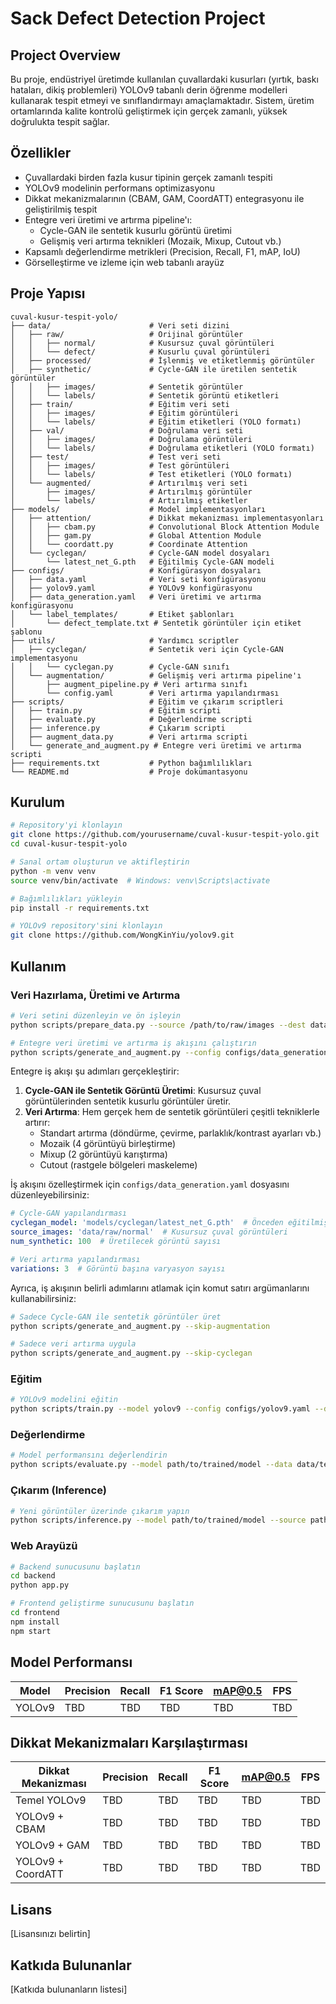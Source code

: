 # Sack Defect Detection Project

## Project Overview
Bu proje, endüstriyel üretimde kullanılan çuvallardaki kusurları (yırtık, baskı hataları, dikiş problemleri) YOLOv9 tabanlı derin öğrenme modelleri kullanarak tespit etmeyi ve sınıflandırmayı amaçlamaktadır. Sistem, üretim ortamlarında kalite kontrolü geliştirmek için gerçek zamanlı, yüksek doğrulukta tespit sağlar.

## Özellikler
- Çuvallardaki birden fazla kusur tipinin gerçek zamanlı tespiti
- YOLOv9 modelinin performans optimizasyonu
- Dikkat mekanizmalarının (CBAM, GAM, CoordATT) entegrasyonu ile geliştirilmiş tespit
- Entegre veri üretimi ve artırma pipeline'ı:
  - Cycle-GAN ile sentetik kusurlu görüntü üretimi
  - Gelişmiş veri artırma teknikleri (Mozaik, Mixup, Cutout vb.)
- Kapsamlı değerlendirme metrikleri (Precision, Recall, F1, mAP, IoU)
- Görselleştirme ve izleme için web tabanlı arayüz

## Proje Yapısı
```
cuval-kusur-tespit-yolo/
├── data/                      # Veri seti dizini
│   ├── raw/                   # Orijinal görüntüler
│   │   ├── normal/            # Kusursuz çuval görüntüleri
│   │   └── defect/            # Kusurlu çuval görüntüleri
│   ├── processed/             # İşlenmiş ve etiketlenmiş görüntüler
│   ├── synthetic/             # Cycle-GAN ile üretilen sentetik görüntüler
│   │   ├── images/            # Sentetik görüntüler
│   │   └── labels/            # Sentetik görüntü etiketleri
│   ├── train/                 # Eğitim veri seti
│   │   ├── images/            # Eğitim görüntüleri
│   │   └── labels/            # Eğitim etiketleri (YOLO formatı)
│   ├── val/                   # Doğrulama veri seti
│   │   ├── images/            # Doğrulama görüntüleri
│   │   └── labels/            # Doğrulama etiketleri (YOLO formatı)
│   ├── test/                  # Test veri seti
│   │   ├── images/            # Test görüntüleri
│   │   └── labels/            # Test etiketleri (YOLO formatı)
│   └── augmented/             # Artırılmış veri seti
│       ├── images/            # Artırılmış görüntüler
│       └── labels/            # Artırılmış etiketler
├── models/                    # Model implementasyonları
│   ├── attention/             # Dikkat mekanizması implementasyonları
│   │   ├── cbam.py            # Convolutional Block Attention Module
│   │   ├── gam.py             # Global Attention Module
│   │   └── coordatt.py        # Coordinate Attention
│   └── cyclegan/              # Cycle-GAN model dosyaları
│       └── latest_net_G.pth   # Eğitilmiş Cycle-GAN modeli
├── configs/                   # Konfigürasyon dosyaları
│   ├── data.yaml              # Veri seti konfigürasyonu
│   ├── yolov9.yaml            # YOLOv9 konfigürasyonu
│   ├── data_generation.yaml   # Veri üretimi ve artırma konfigürasyonu
│   └── label_templates/       # Etiket şablonları
│       └── defect_template.txt # Sentetik görüntüler için etiket şablonu
├── utils/                     # Yardımcı scriptler
│   ├── cyclegan/              # Sentetik veri için Cycle-GAN implementasyonu
│   │   └── cyclegan.py        # Cycle-GAN sınıfı
│   └── augmentation/          # Gelişmiş veri artırma pipeline'ı
│       ├── augment_pipeline.py # Veri artırma sınıfı
│       └── config.yaml        # Veri artırma yapılandırması
├── scripts/                   # Eğitim ve çıkarım scriptleri
│   ├── train.py               # Eğitim scripti
│   ├── evaluate.py            # Değerlendirme scripti
│   ├── inference.py           # Çıkarım scripti
│   ├── augment_data.py        # Veri artırma scripti
│   └── generate_and_augment.py # Entegre veri üretimi ve artırma scripti
├── requirements.txt           # Python bağımlılıkları
└── README.md                  # Proje dokümantasyonu
```

## Kurulum

```bash
# Repository'yi klonlayın
git clone https://github.com/yourusername/cuval-kusur-tespit-yolo.git
cd cuval-kusur-tespit-yolo

# Sanal ortam oluşturun ve aktifleştirin
python -m venv venv
source venv/bin/activate  # Windows: venv\Scripts\activate

# Bağımlılıkları yükleyin
pip install -r requirements.txt

# YOLOv9 repository'sini klonlayın
git clone https://github.com/WongKinYiu/yolov9.git
```

## Kullanım

### Veri Hazırlama, Üretimi ve Artırma
```bash
# Veri setini düzenleyin ve ön işleyin
python scripts/prepare_data.py --source /path/to/raw/images --dest data/processed

# Entegre veri üretimi ve artırma iş akışını çalıştırın
python scripts/generate_and_augment.py --config configs/data_generation.yaml
```

Entegre iş akışı şu adımları gerçekleştirir:
1. **Cycle-GAN ile Sentetik Görüntü Üretimi**: Kusursuz çuval görüntülerinden sentetik kusurlu görüntüler üretir.
2. **Veri Artırma**: Hem gerçek hem de sentetik görüntüleri çeşitli tekniklerle artırır:
   - Standart artırma (döndürme, çevirme, parlaklık/kontrast ayarları vb.)
   - Mozaik (4 görüntüyü birleştirme)
   - Mixup (2 görüntüyü karıştırma)
   - Cutout (rastgele bölgeleri maskeleme)

İş akışını özelleştirmek için `configs/data_generation.yaml` dosyasını düzenleyebilirsiniz:
```yaml
# Cycle-GAN yapılandırması
cyclegan_model: 'models/cyclegan/latest_net_G.pth'  # Önceden eğitilmiş model
source_images: 'data/raw/normal'  # Kusursuz çuval görüntüleri
num_synthetic: 100  # Üretilecek görüntü sayısı

# Veri artırma yapılandırması
variations: 3  # Görüntü başına varyasyon sayısı
```

Ayrıca, iş akışının belirli adımlarını atlamak için komut satırı argümanlarını kullanabilirsiniz:
```bash
# Sadece Cycle-GAN ile sentetik görüntüler üret
python scripts/generate_and_augment.py --skip-augmentation

# Sadece veri artırma uygula
python scripts/generate_and_augment.py --skip-cyclegan
```

### Eğitim
```bash
# YOLOv9 modelini eğitin
python scripts/train.py --model yolov9 --config configs/yolov9.yaml --data configs/data.yaml
```

### Değerlendirme
```bash
# Model performansını değerlendirin
python scripts/evaluate.py --model path/to/trained/model --data data/test --model-type yolov9
```

### Çıkarım (Inference)
```bash
# Yeni görüntüler üzerinde çıkarım yapın
python scripts/inference.py --model path/to/trained/model --source path/to/images --model-type yolov9
```

### Web Arayüzü
```bash
# Backend sunucusunu başlatın
cd backend
python app.py

# Frontend geliştirme sunucusunu başlatın
cd frontend
npm install
npm start
```

## Model Performansı

| Model | Precision | Recall | F1 Score | mAP@0.5 | FPS |
|-------|-----------|--------|----------|---------|-----|
| YOLOv9 | TBD | TBD | TBD | TBD | TBD |

## Dikkat Mekanizmaları Karşılaştırması

| Dikkat Mekanizması | Precision | Recall | F1 Score | mAP@0.5 | FPS |
|-------------------|-----------|--------|----------|---------|-----|
| Temel YOLOv9 | TBD | TBD | TBD | TBD | TBD |
| YOLOv9 + CBAM | TBD | TBD | TBD | TBD | TBD |
| YOLOv9 + GAM | TBD | TBD | TBD | TBD | TBD |
| YOLOv9 + CoordATT | TBD | TBD | TBD | TBD | TBD |

## Lisans
[Lisansınızı belirtin]

## Katkıda Bulunanlar
[Katkıda bulunanların listesi] 
